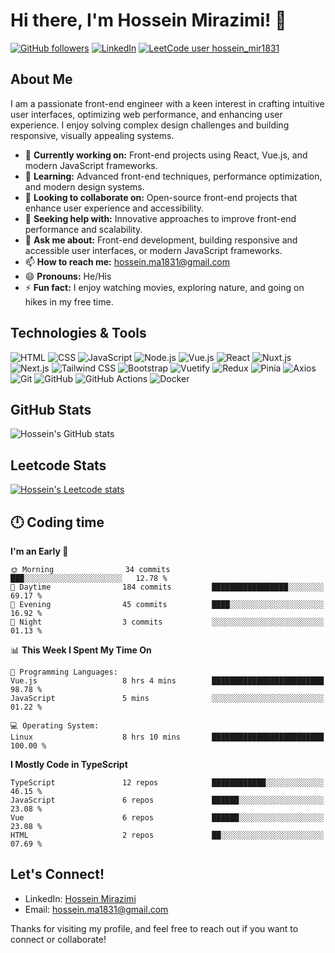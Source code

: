 # Hi there, I'm Hossein Mirazimi! 👋

[![GitHub followers](https://img.shields.io/github/followers/Hossein-Mirazimi?label=Follow&style=social)](https://github.com/Hossein-Mirazimi)
[![LinkedIn](https://img.shields.io/badge/LinkedIn-Connect-blue)](https://www.linkedin.com/in/hossein-mirazimi/)
[![LeetCode user hossein_mir1831](https://img.shields.io/badge/dynamic/json?style=social&labelColor=black&color=%23ffa116&label=Solved&query=solved&url=https%3A%2F%2Fleetcode-badge.vercel.app%2Fapi%2Fusers%2Fhossein_mir1831&logo=leetcode&logoColor=yellow)](https://leetcode.com/hossein_mir1831/)

## About Me

I am a passionate front-end engineer with a keen interest in crafting intuitive user interfaces, optimizing web performance, and enhancing user experience. I enjoy solving complex design challenges and building responsive, visually appealing systems.

- 🔭 **Currently working on:** Front-end projects using React, Vue.js, and modern JavaScript frameworks.
- 🌱 **Learning:** Advanced front-end techniques, performance optimization, and modern design systems.
- 👯 **Looking to collaborate on:** Open-source front-end projects that enhance user experience and accessibility.
- 🤔 **Seeking help with:** Innovative approaches to improve front-end performance and scalability.
- 💬 **Ask me about:** Front-end development, building responsive and accessible user interfaces, or modern JavaScript frameworks.
- 📫 **How to reach me:** [hossein.ma1831@gmail.com](mailto:hossein.ma1831@gmail.com)
- 😄 **Pronouns:** He/His
- ⚡ **Fun fact:** I enjoy watching movies, exploring nature, and going on hikes in my free time.

## Technologies & Tools

![HTML](https://img.shields.io/badge/HTML-E34F26?style=for-the-badge&logo=html5&logoColor=white)
![CSS](https://img.shields.io/badge/CSS-1572B6?style=for-the-badge&logo=css3&logoColor=white)
![JavaScript](https://img.shields.io/badge/JavaScript-F7DF1E?style=for-the-badge&logo=javascript&logoColor=black)
![Node.js](https://img.shields.io/badge/Node.js-339933?style=for-the-badge&logo=nodedotjs&logoColor=white)
![Vue.js](https://img.shields.io/badge/Vue.js-4FC08D?style=for-the-badge&logo=vuejs&logoColor=white)
![React](https://img.shields.io/badge/React-61DAFB?style=for-the-badge&logo=react&logoColor=black)
![Nuxt.js](https://img.shields.io/badge/Nuxt.js-00DC82?style=for-the-badge&logo=nuxtdotjs&logoColor=white)
![Next.js](https://img.shields.io/badge/Next.js-000000?style=for-the-badge&logo=nextdotjs&logoColor=white)
![Tailwind CSS](https://img.shields.io/badge/Tailwind_CSS-06B6D4?style=for-the-badge&logo=tailwindcss&logoColor=white)
![Bootstrap](https://img.shields.io/badge/Bootstrap-7952B3?style=for-the-badge&logo=bootstrap&logoColor=white)
![Vuetify](https://img.shields.io/badge/Vuetify-1867C0?style=for-the-badge&logo=vuetify&logoColor=white)
![Redux](https://img.shields.io/badge/Redux-764ABC?style=for-the-badge&logo=redux&logoColor=white)
![Pinia](https://img.shields.io/badge/Pinia-FEDD00?style=for-the-badge&logo=pinia&logoColor=black)
![Axios](https://img.shields.io/badge/Axios-5A29E4?style=for-the-badge&logo=axios&logoColor=white)
![Git](https://img.shields.io/badge/Git-F05032?style=for-the-badge&logo=git&logoColor=white)
![GitHub](https://img.shields.io/badge/GitHub-181717?style=for-the-badge&logo=github&logoColor=white)
![GitHub Actions](https://img.shields.io/badge/GitHub_Actions-2088FF?style=for-the-badge&logo=github-actions&logoColor=white)
![Docker](https://img.shields.io/badge/Docker-2496ED?style=for-the-badge&logo=docker&logoColor=white)


## GitHub Stats
<picture>
  <source
    srcset="https://github-readme-stats.vercel.app/api?username=Hossein-Mirazimi&show_icons=true&theme=radical"
    media="(prefers-color-scheme: dark)"
  />
  <source
    srcset="https://github-readme-stats.vercel.app/api?username=Hossein-Mirazimi&show_icons=true"
    media="(prefers-color-scheme: light), (prefers-color-scheme: no-preference)"
  />
  <img src="https://github-readme-stats.vercel.app/api?username=Hossein-Mirazimi&show_icons=true" alt="Hossein's GitHub stats" />
</picture>

## Leetcode Stats
<a href="https://leetcode.com/u/hossein_mir1831/" target="_blank">
  <picture>
    <source
      srcset="https://leetcard.jacoblin.cool/hossein_mir1831?theme=dark"
      media="(prefers-color-scheme: dark)"
    />
    <source
      srcset="https://leetcard.jacoblin.cool/hossein_mir1831?theme=light"
      media="(prefers-color-scheme: light), (prefers-color-scheme: no-preference)"
    />
    <img src="https://leetcard.jacoblin.cool/hossein_mir1831?theme=light" alt="Hossein's Leetcode stats" />
  </picture>
</a>

## 🕛 Coding time
<!--START_SECTION:waka-->
**I'm an Early 🐤** 

```text
🌞 Morning                34 commits          ███░░░░░░░░░░░░░░░░░░░░░░   12.78 % 
🌆 Daytime                184 commits         █████████████████░░░░░░░░   69.17 % 
🌃 Evening                45 commits          ████░░░░░░░░░░░░░░░░░░░░░   16.92 % 
🌙 Night                  3 commits           ░░░░░░░░░░░░░░░░░░░░░░░░░   01.13 % 
```


📊 **This Week I Spent My Time On** 

```text
💬 Programming Languages: 
Vue.js                   8 hrs 4 mins        █████████████████████████   98.78 % 
JavaScript               5 mins              ░░░░░░░░░░░░░░░░░░░░░░░░░   01.22 % 

💻 Operating System: 
Linux                    8 hrs 10 mins       █████████████████████████   100.00 % 
```

**I Mostly Code in TypeScript** 

```text
TypeScript               12 repos            ████████████░░░░░░░░░░░░░   46.15 % 
JavaScript               6 repos             ██████░░░░░░░░░░░░░░░░░░░   23.08 % 
Vue                      6 repos             ██████░░░░░░░░░░░░░░░░░░░   23.08 % 
HTML                     2 repos             ██░░░░░░░░░░░░░░░░░░░░░░░   07.69 % 
```




<!--END_SECTION:waka-->

## Let's Connect!

- LinkedIn: [Hossein Mirazimi]([https://www.linkedin.com/in/hossein-mirazimi/](https://www.linkedin.com/in/hossein-mirazimi-b5ab86177/))
- Email: [hossein.ma1831@gmail.com](mailto:hossein.mirazimi@example.com)

Thanks for visiting my profile, and feel free to reach out if you want to connect or collaborate!

